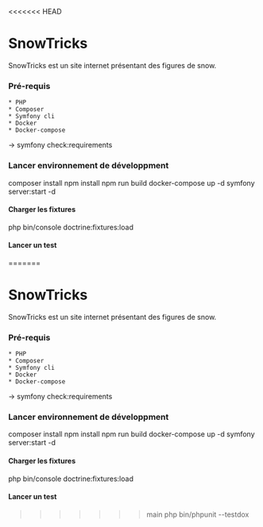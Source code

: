 <<<<<<< HEAD
# SnowTricks

SnowTricks est un site internet présentant des figures de snow.

### Pré-requis
    * PHP
    * Composer
    * Symfony cli
    * Docker
    * Docker-compose

-> symfony check:requirements

### Lancer environnement de développment

composer install
npm install
npm run build
docker-compose up -d
symfony server:start -d

#### Charger les fixtures

php bin/console doctrine:fixtures:load

#### Lancer un test

=======
# SnowTricks

SnowTricks est un site internet présentant des figures de snow.

### Pré-requis
    * PHP
    * Composer
    * Symfony cli
    * Docker
    * Docker-compose

-> symfony check:requirements

### Lancer environnement de développment

composer install
npm install
npm run build
docker-compose up -d
symfony server:start -d

#### Charger les fixtures

php bin/console doctrine:fixtures:load

#### Lancer un test

>>>>>>> main
php bin/phpunit --testdox